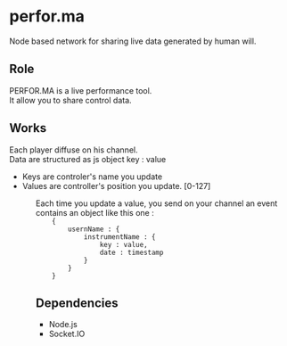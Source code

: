 perfor.ma
=========

Node based network for sharing live data generated by human will.
<h2>Role</h2>
<p>
PERFOR.MA is a live performance tool.<br/>
It allow you to share control data. 
</p>
<h2>Works</h2>
<p>
Each player diffuse on his channel.<br/>
Data are structured as js object key : value<br/>
<ul>
	<li>Keys are controler's name you update</li>
	<li>Values are controller's position you update. [0-127]</li>
<ul>
Each time you update a value, you send on your channel an event contains an object like this one : 
<code>
	{
		usernName : {
			instrumentName : {
				key : value,
				date : timestamp
			}
		}
	}
</code>
</p>
<h2>Dependencies</h2>
<ul>
	<li>Node.js</li>
	<li>Socket.IO</li>
</ul>